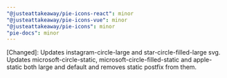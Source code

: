```yaml
---
"@justeattakeaway/pie-icons-react": minor
"@justeattakeaway/pie-icons-vue": minor
"@justeattakeaway/pie-icons": minor
"pie-docs": minor
---
```


[Changed]: Updates instagram-circle-large and star-circle-filled-large svg. Updates microsoft-circle-static, microsoft-circle-filled-static and apple-static both large and default and removes static postfix from them.
